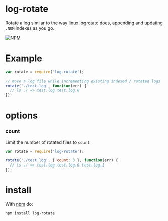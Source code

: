 log-rotate
======

Rotate a log similar to the way linux logrotate does, appending and updating
`.NUM` indexes as you go.

[![NPM](https://nodei.co/npm/log-rotate.png?downloads=true)](https://nodei.co/npm/log-rotate/)  

Example
=======
``` js
var rotate = require('log-rotate');
  
// move a log file while incrementing existing indexed / rotated logs
rotate('./test.log', function(err) {
  // ls ./ => test.log test.log.0
});
```

options
=======

### count
Limit the number of rotated files to `count`

``` js
var rotate = require('log-rotate');

rotate('./test.log', { count: 3 }, function(err) {
  // ls ./ => test.log test.log.0 test.log.1
});
```

install
=======

With [npm](http://npmjs.org) do:

```
npm install log-rotate
```
